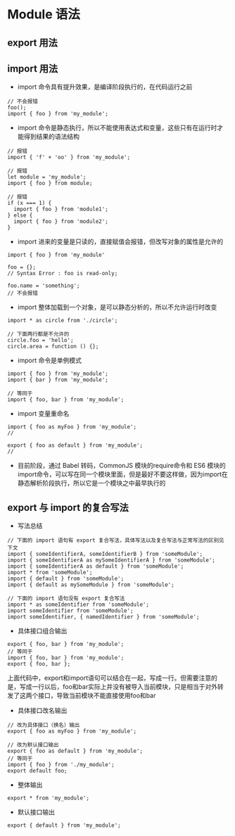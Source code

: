 # Module 语法
## export 用法

## import 用法
* import 命令具有提升效果，是编译阶段执行的，在代码运行之前
```
// 不会报错
foo();
import { foo } from 'my_module';
```

* import 命令是静态执行，所以不能使用表达式和变量，这些只有在运行时才能得到结果的语法结构
```
// 报错
import { 'f' + 'oo' } from 'my_module';

// 报错
let module = 'my_module';
import { foo } from module;

// 报错
if (x === 1) {
  import { foo } from 'module1';
} else {
  import { foo } from 'module2';
}
```

* import 进来的变量是只读的，直接赋值会报错，但改写对象的属性是允许的
```
import { foo } from 'my_module'

foo = {}; 
// Syntax Error : foo is read-only;

foo.name = 'something';
// 不会报错
```

* import 整体加载到一个对象，是可以静态分析的，所以不允许运行时改变
```
import * as circle from './circle';

// 下面两行都是不允许的
circle.foo = 'hello';
circle.area = function () {};
```

* import 命令是单例模式
```
import { foo } from 'my_module';
import { bar } from 'my_module';

// 等同于
import { foo, bar } from 'my_module';
```

* import 变量重命名
```
import { foo as myFoo } from 'my_module';
//

export { foo as default } from 'my_module';
//
```

* 目前阶段，通过 Babel 转码，CommonJS 模块的require命令和 ES6 模块的import命令，可以写在同一个模块里面，但是最好不要这样做，因为import在静态解析阶段执行，所以它是一个模块之中最早执行的

## export 与 import 的复合写法
* 写法总结
```
// 下面的 import 语句有 export 复合写法，具体写法以及复合写法与正常写法的区别见下文
import { someIdentifierA, someIdentifierB } from 'someModule';
import { someIdentifierA as mySomeIdentifierA } from 'someModule';
import { someIdentifierA as default } from 'someModule';
import * from 'someModule';
import { default } from 'someModule';
import { default as mySomeModule } from 'someModule';

// 下面的 import 语句没有 export 复合写法
import * as someIdentifier from 'someModule';
import someIdentifier from 'someModule';
import someIdentifier, { namedIdentifier } from 'someModule';
```

* 具体接口组合输出
```
export { foo, bar } from 'my_module';
// 等同于
import { foo, bar } from 'my_module';
export { foo, bar };
```
上面代码中，export和import语句可以结合在一起，写成一行。但需要注意的是，写成一行以后，foo和bar实际上并没有被导入当前模块，只是相当于对外转发了这两个接口，导致当前模块不能直接使用foo和bar

* 具体接口改名输出
```
// 改为具体接口（换名）输出
export { foo as myFoo } from 'my_module';

// 改为默认接口输出
export { foo as default } from 'my_module';
// 等同于
import { foo } from './my_module';
export default foo;
```

* 整体输出
```
export * from 'my_module';
```

* 默认接口输出
```
export { default } from 'my_module';
```
